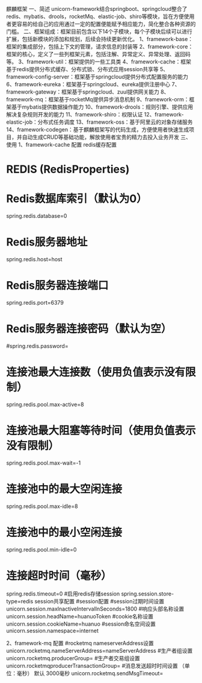 麒麟框架
一、简述
unicorn-framework结合springboot、springcloud整合了redis、mybatis、drools，rocketMq、elastic-job、shiro等模块，旨在方便使用者更容易的给自己的应用通过一定的配置便能赋予相应能力，简化整合各种资源的门槛。
二、框架组成：框架目前包含以下14个子模块，每个子模块后续可以进行扩展，包括新模块的添加和规划，后续会持续更新优化。
1、framework-base：框架的集成部分，包括上下文的管理，请求信息的封装等
2、framework-core：框架的核心，定义了一些列框架元素，包括注解、异常定义、异常处理、返回码等。
3、framework-util：框架提供的一些工具类
4、framework-cache：框架基于redis提供分布式缓存、分布式锁、分布式应用session共享等
5、framework-config-server：框架基于springcloud提供分布式配置服务的能力
6、framework-eureka：框架基于springcloud、eureka提供注册中心
7、framework-gateway：框架基于springcloud、zuul提供网关能力
8、framework-mq：框架基于rocketMq提供异步消息机制
9、framework-orm：框架基于mybatis提供数据操作能力
10、framework-drools：规则引擎、提供应用解决复杂规则开发的能力
11、framework-shiro：权限认证
12、framework-elastic-job：分布式任务调度
13、framework-oss：基于阿里云的对象存储服务
14、framework-codegen：基于麒麟框架写的代码生成，方便使用者快速生成项目，并自动生成CRUD等基础功能，解放使用者宝贵的精力去投入业务开发
三、使用
1、framework-cache
配置
redis缓存配置
# REDIS (RedisProperties)
# Redis数据库索引（默认为0）
spring.redis.database=0  
# Redis服务器地址
spring.redis.host=host
# Redis服务器连接端口
spring.redis.port=6379  
# Redis服务器连接密码（默认为空）
#spring.redis.password=
# 连接池最大连接数（使用负值表示没有限制）
spring.redis.pool.max-active=8  
# 连接池最大阻塞等待时间（使用负值表示没有限制）
spring.redis.pool.max-wait=-1  
# 连接池中的最大空闲连接
spring.redis.pool.max-idle=8  
# 连接池中的最小空闲连接
spring.redis.pool.min-idle=0  
# 连接超时时间（毫秒）
spring.redis.timeout=0 
#启用redis存储session
spring.session.store-type=redis
session共享配置
#session配置
#session过期时间设置
unicorn.session.maxInactiveIntervalInSeconds=1800
#响应头部名称设置
unicorn.session.headName=huanuoToken
#cookie名称设置
unicorn.session.cookieName=huanuo
#session命名空间设置
unicorn.session.namespace=internet

2、framework-mq
配置
#rocketmq nameserverAddress设置
 unicorn.rocketmq.nameServerAddress=nameServerAddress
#生产者组设置
 unicorn.rocketmq.producerGroup=
#生产者交易组设置
unicorn.rocketmqproducerTransactionGroup=
#消息发送超时时间设置 （单位：毫秒） 默认 3000毫秒
unicorn.rocketmq.sendMsgTimeout=

